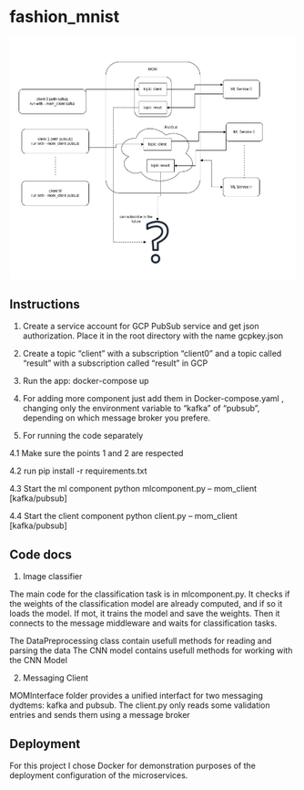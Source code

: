 # fashion_mnist

![alt text](https://github.com/cheresioana/fashion_mnist/blob/master/docs/diagram.jpg)

## Instructions

1. Create a service account for GCP PubSub service and get json authorization. Place it in the root directory with the name gcpkey.json
2. Create a topic “client” with a subscription “client0” and a topic called “result” with a subscription called “result” in GCP

2. Run the app:
	docker-compose up
3. For adding more component just add them in Docker-compose.yaml , changing only the environment variable to “kafka” of “pubsub”, depending on which message broker you prefere.

4. For running the code separately

4.1 Make sure the points 1 and 2 are respected

4.2 run pip install -r requirements.txt

4.3 Start the ml component
python mlcomponent.py – mom_client [kafka/pubsub]

4.4 Start the client component
python client.py – mom_client [kafka/pubsub]

## Code docs

1. Image classifier

The main code for the classification task is in mlcomponent.py. It checks if the weights of the classification model are already computed, and if so it loads the model. If mot, it trains the model and save the weights. Then it connects to the message middleware and waits for classification tasks.

The DataPreprocessing class contain usefull methods for reading and parsing the data
The CNN model contains usefull methods for working with the CNN Model

2. Messaging Client

MOMInterface folder provides a unified interfact for two messaging dydtems: kafka and pubsub.
The client.py only reads some validation entries and sends them using a message broker


## Deployment

For this project I chose Docker for demonstration purposes of the deployment configuration of the microservices.





